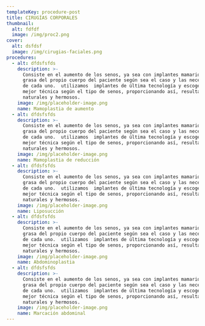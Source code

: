 ```yaml
---
templateKey: procedure-post
title: CIRUGÍAS CORPORALES
thumbnail:
  alt: fdfdf
  image: /img/proc2.png
cover:
  alt: dsfdsf
  image: /img/cirugias-faciales.png
procedures:
  - alt: dfdsfsfds
    description: >-
      Consiste en el aumento de los senos, ya sea con implantes mamarios o con
      grasa del propio cuerpo del paciente según sea el caso y las necesidades
      de cada uno.  utilizamos  implantes de última tecnología y escogemos la
      mejor técnica según el tipo de senos, proporcionando así, resultados
      naturales y hermosos.
    image: /img/placeholder-image.png
    name: Mamoplastia de aumento
  - alt: dfdsfsfds
    description: >-
      Consiste en el aumento de los senos, ya sea con implantes mamarios o con
      grasa del propio cuerpo del paciente según sea el caso y las necesidades
      de cada uno.  utilizamos  implantes de última tecnología y escogemos la
      mejor técnica según el tipo de senos, proporcionando así, resultados
      naturales y hermosos.
    image: /img/placeholder-image.png
    name: Mamoplastia de reducción
  - alt: dfdsfsfds
    description: >-
      Consiste en el aumento de los senos, ya sea con implantes mamarios o con
      grasa del propio cuerpo del paciente según sea el caso y las necesidades
      de cada uno.  utilizamos  implantes de última tecnología y escogemos la
      mejor técnica según el tipo de senos, proporcionando así, resultados
      naturales y hermosos.
    image: /img/placeholder-image.png
    name: Liposucción
  - alt: dfdsfsfds
    description: >-
      Consiste en el aumento de los senos, ya sea con implantes mamarios o con
      grasa del propio cuerpo del paciente según sea el caso y las necesidades
      de cada uno.  utilizamos  implantes de última tecnología y escogemos la
      mejor técnica según el tipo de senos, proporcionando así, resultados
      naturales y hermosos.
    image: /img/placeholder-image.png
    name: Abdominoplastia
  - alt: dfdsfsfds
    description: >-
      Consiste en el aumento de los senos, ya sea con implantes mamarios o con
      grasa del propio cuerpo del paciente según sea el caso y las necesidades
      de cada uno.  utilizamos  implantes de última tecnología y escogemos la
      mejor técnica según el tipo de senos, proporcionando así, resultados
      naturales y hermosos.
    image: /img/placeholder-image.png
    name: Marcación abdominal
---
```


